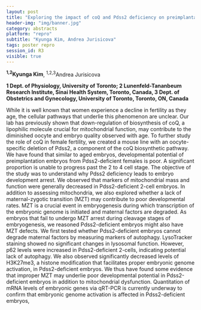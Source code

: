 ```yaml
---
layout: post
title: "Exploring the impact of coQ and Pdss2 deficiency on preimplantation embryo development and maternal-zygotic transition"
header-img: "img/banner.jpg"
category: abstracts
platform: "repro"
subtitle: "Kyunga Kim, Andrea Jurisicova"
tags: poster repro
session_id: R3
visible: true
---
```

**<sup>1,2</sup>Kyunga Kim**, <sup>1,2,3</sup>Andrea Jurisicova

__1 Dept. of Physiology, University of Toronto; 2 Lunenfeld-Tananbeum Research Institute, Sinai Health System, Toronto, Canada, 3 Dept. of Obstetrics and Gynecology, University of Toronto, Toronto, ON, Canada__

While it is well known that women experience a decline in fertility as they age, the cellular pathways that underlie this phenomenon are unclear. Our lab has previously shown that down-regulation of biosynthesis of coQ, a lipophilic molecule crucial for mitochondrial function, may contribute to the diminished oocyte and embryo quality observed with age. To further study the role of coQ in female fertility, we created a mouse line with an oocyte-specific deletion of Pdss2, a component of the coQ biosynthetic pathway. We have found that similar to aged embryos, developmental potential of preimplantation embryos from Pdss2-deficient females is poor. A significant proportion is unable to progress past the 2 to 4 cell stage. The objective of the study was to understand why Pdss2 deficiency leads to embryo development arrest. We observed that markers of mitochondrial mass and function were generally decreased in Pdss2-deficient 2-cell embryos. In addition to assessing mitochondria, we also explored whether a lack of maternal-zygotic transition (MZT) may contribute to poor developmental rates. MZT is a crucial event in embryogenesis during which transcription of the embryonic genome is initiated and maternal factors are degraded. As embryos that fail to undergo MZT arrest during cleavage stages of embryogenesis, we reasoned Pdss2-deficient embryos might also have MZT defects. We first tested whether Pdss2-deficient embryos cannot degrade maternal factors by measuring markers of autophagy. LysoTracker staining showed no significant changes in lysosomal function. However, p62 levels were increased in Pdss2-deficient 2-cells, indicating potential lack of autophagy. We also observed significantly decreased levels of H3K27me3, a histone modification that facilitates proper embryonic genome activation, in Pdss2-deficient embryos. We thus have found some evidence that improper MZT may underlie poor developmental potential in Pdss2-deficient embryos in addition to mitochondrial dysfunction. Quantitation of mRNA levels of embryonic genes via qRT-PCR is currently underway to confirm that embryonic genome activation is affected in Pdss2-deficient embryos, 